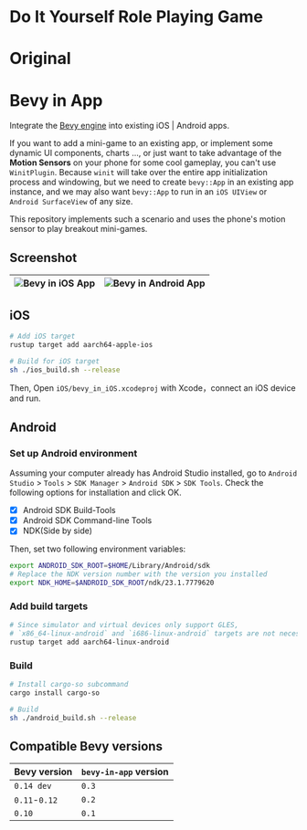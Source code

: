 # Do It Yourself Role Playing Game


# Original
# Bevy in App

Integrate the [Bevy engine](https://github.com/bevyengine/bevy) into existing iOS | Android apps.

If you want to add a mini-game to an existing app, or implement some dynamic UI components, charts ..., or just want to take advantage of the **Motion Sensors** on your phone for some cool gameplay, you can't use `WinitPlugin`. Because `winit` will take over the entire app initialization process and windowing, but we need to create `bevy::App` in an existing app instance, and we may also want `bevy::App` to run in an `iOS UIView` or `Android SurfaceView` of any size.

This repository implements such a scenario and uses the phone's motion sensor to play breakout mini-games.

## Screenshot

| ![Bevy in iOS App](assets/bevy_in_ios.png) | ![Bevy in Android App](assets/bevy_in_android.png) |
| ------------------------------------------ | -------------------------------------------------- |

## **iOS**

```sh
# Add iOS target
rustup target add aarch64-apple-ios

# Build for iOS target
sh ./ios_build.sh --release
```

Then, Open `iOS/bevy_in_iOS.xcodeproj` with Xcode，connect an iOS device and run.

## **Android**

### Set up Android environment

Assuming your computer already has Android Studio installed, go to `Android Studio` > `Tools` > `SDK Manager` > `Android SDK` > `SDK Tools`. Check the following options for installation and click OK.

- [x] Android SDK Build-Tools
- [x] Android SDK Command-line Tools
- [x] NDK(Side by side)

Then, set two following environment variables:

```sh
export ANDROID_SDK_ROOT=$HOME/Library/Android/sdk
# Replace the NDK version number with the version you installed
export NDK_HOME=$ANDROID_SDK_ROOT/ndk/23.1.7779620
```

### Add build targets

```sh
# Since simulator and virtual devices only support GLES,
# `x86_64-linux-android` and `i686-linux-android` targets are not necessary
rustup target add aarch64-linux-android
```

### Build

```sh
# Install cargo-so subcommand
cargo install cargo-so

# Build
sh ./android_build.sh --release
```

## Compatible Bevy versions

| Bevy version | `bevy-in-app` version     |
|:-------------|:--------------------------|
| `0.14 dev`   | `0.3`                     |
| `0.11`-`0.12`| `0.2`                     |
| `0.10`       | `0.1`                     |
